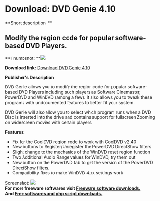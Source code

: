 # Download: DVD Genie 4.10

**Short description: **

## Modify the region code for popular software-based DVD Players.

  
**Thumbshot: **![](http://www.freewarefiles.com/screenshot/dvdgenie_md.gif)   
  
**Download link:** [Download DVD Genie 4.10](http://freesoftwares.boysofts.com/DVD-Genie_program_21150.html)  
  

**Publisher's Description**  
  

DVD Genie allows you to modify the region code for popular software-based DVD
Players including such players as Software Cinemaster, PowerDVD and WinDVD
(among a few). It also allows you to tweak these programs with undocumented
features to better fit your system.

DVD Genie will also allow you to select which program runs when a DVD Disc is
inserted into the drive and contains support for fullscreen Zooming on
widescreen movies with certain players.

**Features:**

  * Fix for the CoolDVD region code to work with CoolDVD v2.40 
  * New buttons to Register/Unregister the PowerDVD DirectShow filters 
  * Slight change to the mechanics of the WinDVD reset region function 
  * Two Additional Audio Range values for WinDVD, try them out 
  * New button on the PowerDVD tab to get the version of the PowerDVD DirectShow filters. 
  * Compatibility fixes to make WinDVD 4.xx settings work 

  
  
Screenshot: ![](http://www.freewarefiles.com/screenshot/dvdgenie.gif)  
**For more freeware softwares visit [Freeware software downloads.](http://freesoftwares.boysofts.com/)**   
**And [Free softwares and php script downloads.](http://www.boysofts.com/)**

